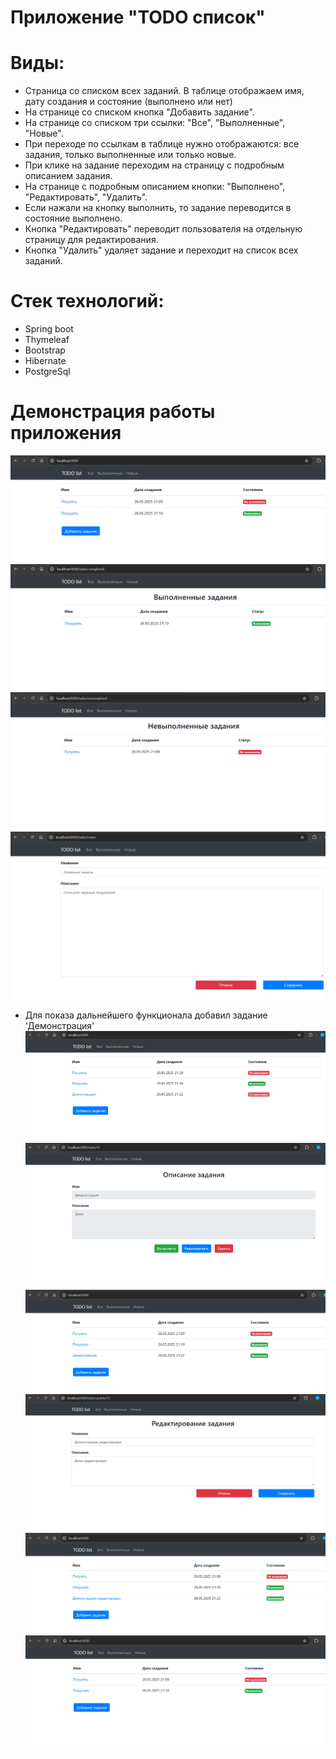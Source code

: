 # Приложение "TODO список"

# Виды:
- Страница со списком всех заданий. В таблице отображаем имя, дату создания и состояние (выполнено или нет)
- На странице со списком кнопка "Добавить задание".
- На странице со списком три ссылки: "Все", "Выполненные", "Новые". 
- При переходе по ссылкам в таблице нужно отображаются: все задания, только выполненные или только новые.
- При клике на задание переходим на страницу с подробным описанием задания.
- На странице с подробным описанием кнопки: "Выполнено", "Редактировать", "Удалить".
- Если нажали на кнопку выполнить, то задание переводится в состояние выполнено.
- Кнопка "Редактировать" переводит пользователя на отдельную страницу для редактирования.
- Кнопка "Удалить" удаляет задание и переходит на список всех заданий.

# Стек технологий:
- Spring boot 
- Thymeleaf 
- Bootstrap 
- Hibernate 
- PostgreSql 

# Демонстрация работы приложения
![Страница со списком всех заданий](screenshots/list_page.png)
![Страница со списком выполенных заданий](screenshots/completed_page.png)
![Страница со списком невыполенных заданий](screenshots/uncompleted_page.png)
![Страница создания задания](screenshots/create_page.png)
- Для показа дальнейшего функционала добавил задание 'Демонстрация'
![Нажал кнопку 'Сохранить' на странице создания задания](screenshots/create_action.png)
![Страница подробного описания задания](screenshots/one_page.png)
![Перевел задание в статус 'Выполнено'](screenshots/done_action.png)
![Страница редактирования задания](screenshots/update_page.png)
![Нажал кнопку 'Сохранить' на странице редактирования задания](screenshots/update_action.png)
![Нажал кнопку 'Удалить' на странице подробного описания задания](screenshots/delete_action.png)